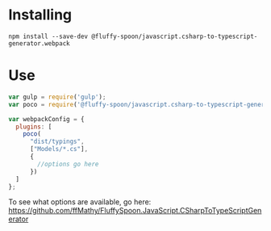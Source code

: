 # Installing
```shell
npm install --save-dev @fluffy-spoon/javascript.csharp-to-typescript-generator.webpack
```

# Use
```javascript
var gulp = require('gulp');
var poco = require('@fluffy-spoon/javascript.csharp-to-typescript-generator.webpack');

var webpackConfig = {
  plugins: [
    poco(
      "dist/typings",
      ["Models/*.cs"],
      {
        //options go here
      })
  ]
};
```

To see what options are available, go here: https://github.com/ffMathy/FluffySpoon.JavaScript.CSharpToTypeScriptGenerator
